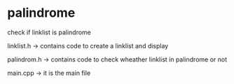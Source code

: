 # palindrome
check if linklist is palindrome 

linklist.h -> contains code to create a linklist and display

palindrom.h -> contains code to check wheather linklist in palindrome or not

main.cpp -> it is the main file
